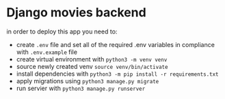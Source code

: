 # Django movies backend

in order to deploy this app you need to:
- create ```.env``` file and set all of the required .env variables in compliance with ```.env.example``` file
- create virtual environment with ```python3 -m venv venv```
- source newly created venv ```source venv/bin/activate```
- install dependencies with ```python3 -m pip install -r requirements.txt```
- apply migrations using ```python3 manage.py migrate```
- run servier with ```python3 manage.py runserver```
